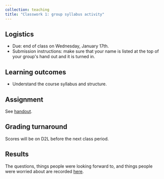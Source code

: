```yaml
---
collection: teaching
title: "Classwork 1: group syllabus activity"
---
```


## Logistics
* Due: end of class on Wednesday, January 17th.
* Submission instructions: make sure that your name is listed at the top of
	your group's hand out and it is turned in.

## Learning outcomes
* Understand the course syllabus and structure.

## Assignment

See
[handout](https://fangtian-zhong.github.io/teaching/csci112-spring-2024/lectures/first_day_activity_112.pdf).

## Grading turnaround

Scores will be on D2L before the next class period.

## Results

The questions, things people were looking forward to, and things people were
worried about are recorded [here](https://lgw2.github.io/teaching/csci112-fall-2023/lectures/day1).
